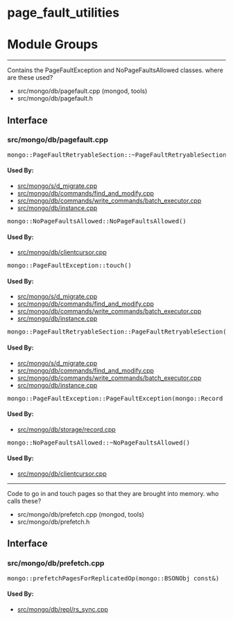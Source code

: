 # page\_fault\_utilities

# Module Groups

-------------

Contains the PageFaultException and NoPageFaultsAllowed classes.   where are these used?

- src/mongo/db/pagefault.cpp   (mongod, tools)
- src/mongo/db/pagefault.h

## Interface


### src/mongo/db/pagefault.cpp

<pre>mongo::PageFaultRetryableSection::~PageFaultRetryableSection()</pre>

#### Used By:

- [src/mongo/s/d\_migrate.cpp](../sharding)
- [src/mongo/db/commands/find\_and\_modify.cpp](../database\_commands)
- [src/mongo/db/commands/write\_commands/batch\_executor.cpp](../new\_wire\_protocol\_write\_commands)
- [src/mongo/db/instance.cpp](../storage\_layer\_structure)

<pre>mongo::NoPageFaultsAllowed::NoPageFaultsAllowed()</pre>

#### Used By:

- [src/mongo/db/clientcursor.cpp](../client\_and\_operation\_tracking)

<pre>mongo::PageFaultException::touch()</pre>

#### Used By:

- [src/mongo/s/d\_migrate.cpp](../sharding)
- [src/mongo/db/commands/find\_and\_modify.cpp](../database\_commands)
- [src/mongo/db/commands/write\_commands/batch\_executor.cpp](../new\_wire\_protocol\_write\_commands)
- [src/mongo/db/instance.cpp](../storage\_layer\_structure)

<pre>mongo::PageFaultRetryableSection::PageFaultRetryableSection()</pre>

#### Used By:

- [src/mongo/s/d\_migrate.cpp](../sharding)
- [src/mongo/db/commands/find\_and\_modify.cpp](../database\_commands)
- [src/mongo/db/commands/write\_commands/batch\_executor.cpp](../new\_wire\_protocol\_write\_commands)
- [src/mongo/db/instance.cpp](../storage\_layer\_structure)

<pre>mongo::PageFaultException::PageFaultException(mongo::Record const*)</pre>

#### Used By:

- [src/mongo/db/storage/record.cpp](../storage\_layer\_structure)

<pre>mongo::NoPageFaultsAllowed::~NoPageFaultsAllowed()</pre>

#### Used By:

- [src/mongo/db/clientcursor.cpp](../client\_and\_operation\_tracking)

-------------

Code to go in and touch pages so that they are brought into memory.   who calls these?

- src/mongo/db/prefetch.cpp   (mongod, tools)
- src/mongo/db/prefetch.h

## Interface


### src/mongo/db/prefetch.cpp

<pre>mongo::prefetchPagesForReplicatedOp(mongo::BSONObj const&)</pre>

#### Used By:

- [src/mongo/db/repl/rs\_sync.cpp](../replication)
